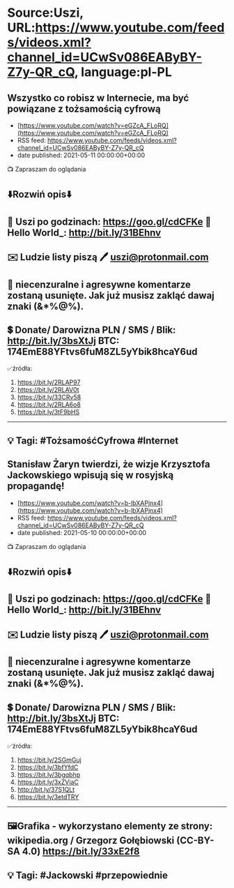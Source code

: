 # Source:Uszi, URL:https://www.youtube.com/feeds/videos.xml?channel_id=UCwSv086EAByBY-Z7y-QR_cQ, language:pl-PL

## Wszystko co robisz w Internecie, ma być powiązane z tożsamością cyfrową
 - [https://www.youtube.com/watch?v=eGZcA_FLoRQ](https://www.youtube.com/watch?v=eGZcA_FLoRQ)
 - RSS feed: https://www.youtube.com/feeds/videos.xml?channel_id=UCwSv086EAByBY-Z7y-QR_cQ
 - date published: 2021-05-11 00:00:00+00:00

📺 Zapraszam do oglądania

⬇️Rozwiń opis⬇️
------------------------------------------------------------
👀 Uszi po godzinach: https://goo.gl/cdCFKe
👀 Hello World_: http://bit.ly/31BEhnv
------------------------------------------------------------
✉️ Ludzie listy piszą 
🖊️ uszi@protonmail.com
------------------------------------------------------------
👺 niecenzuralne i agresywne komentarze zostaną usunięte.  Jak już musisz zakląć dawaj znaki (&*%@%).
------------------------------------------------------------
💲 Donate/ Darowizna
PLN / SMS / Blik: http://bit.ly/3bsXtJj
BTC: 174EmE88YFtvs6fuM8ZL5yYbik8hcaY6ud
-------------------------------------------------------------
✅źródła:
1. https://bit.ly/2RLAP97
2. https://bit.ly/2RLAV0t
3. https://bit.ly/33CRv58
4. https://bit.ly/2RLA6o8
5. https://bit.ly/3tF9bHS
---------------------------------------------------------------
💡 Tagi: #TożsamośćCyfrowa #Internet
--------------------------------------------------------------

## Stanisław Żaryn twierdzi, że wizje Krzysztofa Jackowskiego wpisują się w rosyjską propagandę!
 - [https://www.youtube.com/watch?v=b-lbXAPjnx4](https://www.youtube.com/watch?v=b-lbXAPjnx4)
 - RSS feed: https://www.youtube.com/feeds/videos.xml?channel_id=UCwSv086EAByBY-Z7y-QR_cQ
 - date published: 2021-05-10 00:00:00+00:00

📺 Zapraszam do oglądania

⬇️Rozwiń opis⬇️
------------------------------------------------------------
👀 Uszi po godzinach: https://goo.gl/cdCFKe
👀 Hello World_: http://bit.ly/31BEhnv
------------------------------------------------------------
✉️ Ludzie listy piszą 
🖊️ uszi@protonmail.com
------------------------------------------------------------
👺 niecenzuralne i agresywne komentarze zostaną usunięte.  Jak już musisz zakląć dawaj znaki (&*%@%).
------------------------------------------------------------
💲 Donate/ Darowizna
PLN / SMS / Blik: http://bit.ly/3bsXtJj
BTC: 174EmE88YFtvs6fuM8ZL5yYbik8hcaY6ud
-------------------------------------------------------------
✅źródła:
1. https://bit.ly/2SGmGuj
2. https://bit.ly/3bfYfdC
3. https://bit.ly/3bgqbhp
4. https://bit.ly/3xZViaC
5. http://bit.ly/37S1QLt
6. https://bit.ly/3etdTRY
---------------------------------------------------------------
🖼Grafika - wykorzystano elementy ze strony: 
wikipedia.org / Grzegorz Gołębiowski (CC-BY-SA 4.0)
https://bit.ly/33xE2f8
---------------------------------------------------------------
💡 Tagi: #Jackowski #przepowiednie
--------------------------------------------------------------

